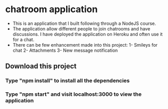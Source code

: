 # chatroom application

- This is an application that I built following through a NodeJS course.
- The application allow different people to join chatrooms and have discussions. I have deployed the application on Heroku and often use it for a chat.
- There can be few enhancement made into this project:
1- Smileys for chat
2- Attachments
3- New message notification

## Download this project
### Type "npm install" to install all the dependencies
### Type "npm start" and visit localhost:3000 to view the application

